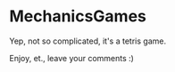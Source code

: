 MechanicsGames
==============

Yep, not so complicated, it's a tetris game.

Enjoy, et., leave your comments :)
